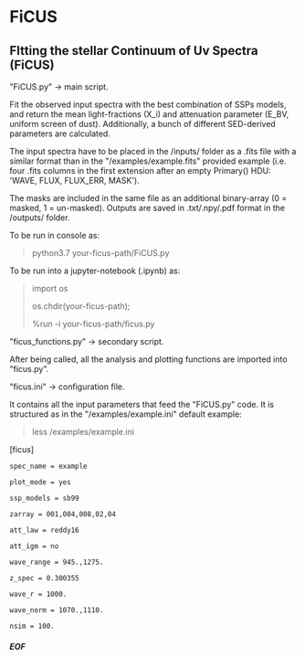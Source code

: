 # FiCUS
## FItting the stellar Continuum of Uv Spectra (FiCUS)


"FiCUS.py" -> main script. 
 
 Fit the observed input spectra with the best combination of SSPs models, and return 
 the mean light-fractions (X_i) and attenuation parameter (E_BV, uniform screen of dust). 
 Additionally, a bunch of different SED-derived parameters are calculated. 
 
 The input spectra have to be placed in the /inputs/ folder as a .fits file with 
 a similar format than in the "/examples/example.fits" provided example (i.e. four .fits columns 
 in the first extension after an empty Primary() HDU: 'WAVE, FLUX, FLUX_ERR, MASK'). 
 
 The masks are included in the same file as an additional binary-array (0 = masked, 1 = un-masked).
 Outputs are saved in .txt/.npy/.pdf format in the /outputs/ folder.

 To be run in console as:
 > python3.7 your-ficus-path/FiCUS.py
 
 To be run into a jupyter-notebook (.ipynb) as:
 > import os
 > 
 > os.chdir(your-ficus-path);
 > 
 > %run -i your-ficus-path/ficus.py



"ficus_functions.py" -> secondary script. 

 After being called, all the analysis and plotting functions are imported into "ficus.py".



"ficus.ini" -> configuration file. 

 It contains all the input parameters that feed the "FiCUS.py" code.
 It is structured as in the "/examples/example.ini" default example:
 
 > less /examples/example.ini
   
   [ficus]
   
    spec_name = example
    
    plot_mode = yes
    
    ssp_models = sb99
    
    zarray = 001,004,008,02,04
    
    att_law = reddy16
    
    att_igm = no
    
    wave_range = 945.,1275.
    
    z_spec = 0.300355
    
    wave_r = 1000.
    
    wave_norm = 1070.,1110.
    
    nsim = 100.

##### EOF
